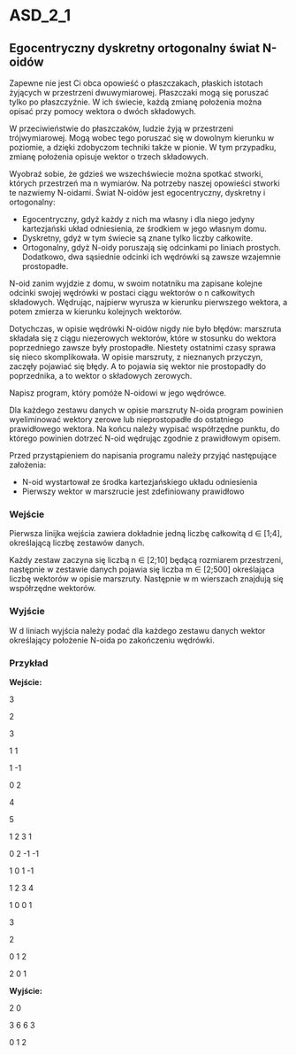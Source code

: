 # ASD_2_1
## Egocentryczny dyskretny ortogonalny świat N-oidów

Zapewne nie jest Ci obca opowieść o płaszczakach, płaskich istotach żyjących w przestrzeni dwuwymiarowej. Płaszczaki mogą się poruszać tylko po płaszczyźnie. W ich świecie, każdą zmianę położenia można opisać przy pomocy wektora o dwóch składowych.

W przeciwieństwie do płaszczaków, ludzie żyją w przestrzeni trójwymiarowej. Mogą wobec tego poruszać się w dowolnym kierunku w poziomie, a dzięki zdobyczom techniki także w pionie. W tym przypadku, zmianę położenia opisuje wektor o trzech składowych.

Wyobraź sobie, że gdzieś we wszechświecie można spotkać stworki, których przestrzeń ma n wymiarów. Na potrzeby naszej opowieści stworki te nazwiemy N-oidami. Świat N-oidów jest egocentryczny, dyskretny i ortogonalny:
<ul>
<li>Egocentryczny, gdyż każdy z nich ma własny i dla niego jedyny kartezjański układ odniesienia, ze środkiem w jego własnym domu.</li>
<li>Dyskretny, gdyż w tym świecie są znane tylko liczby całkowite.</li>
<li>Ortogonalny, gdyż N-oidy poruszają się odcinkami po liniach prostych. Dodatkowo, dwa sąsiednie odcinki ich wędrówki są zawsze wzajemnie prostopadłe.</li>
</ul>
N-oid zanim wyjdzie z domu, w swoim notatniku ma zapisane kolejne odcinki swojej wędrówki w postaci ciągu wektorów o n całkowitych składowych. Wędrując, najpierw wyrusza w kierunku pierwszego wektora, a potem zmierza w kierunku kolejnych wektorów.

Dotychczas, w opisie wędrówki N-oidów nigdy nie było błędów: marszruta składała się z ciągu niezerowych wektorów, które w stosunku do wektora poprzedniego zawsze były prostopadłe. Niestety ostatnimi czasy sprawa się nieco skomplikowała. W opisie marszruty, z nieznanych przyczyn, zaczęły pojawiać się błędy. A to pojawia się wektor nie prostopadły do poprzednika, a to wektor o składowych zerowych.

Napisz program, który pomóże N-oidowi w jego wędrówce.

Dla każdego zestawu danych w opisie marszruty N-oida program powinien wyeliminować wektory zerowe lub nieprostopadłe do ostatniego prawidłowego wektora. Na końcu należy wypisać współrzędne punktu, do którego powinien dotrzeć N-oid wędrując zgodnie z prawidłowym opisem.

Przed przystąpieniem do napisania programu należy przyjąć następujące założenia:
<ul>
<li>N-oid wystartował ze środka kartezjańskiego układu odniesienia</li>
<li>Pierwszy wektor w marszrucie jest zdefiniowany prawidłowo</li>
</ul>

### Wejście
Pierwsza linijka wejścia zawiera dokładnie jedną liczbę całkowitą d ∈ [1;4], określającą liczbę zestawów danych.

Każdy zestaw zaczyna się liczbą n ∈ [2;10] będącą rozmiarem przestrzeni, następnie w zestawie danych pojawia się liczba m ∈ [2;500] określająca liczbę wektorów w opisie marszruty. Następnie w m wierszach znajdują się współrzędne wektorów.

### Wyjście
W d liniach wyjścia należy podać dla każdego zestawu danych wektor określający położenie N-oida po zakończeniu wędrówki.

### Przykład
**Wejście:**

3

2

3

1 1

1 -1

0 2

4

5

1 2 3 1

0 2 -1 -1

1 0 1 -1

1 2 3 4

1 0 0 1

3

2

0 1 2

2 0 1

**Wyjście:**

2 0 

3 6 6 3 

0 1 2
